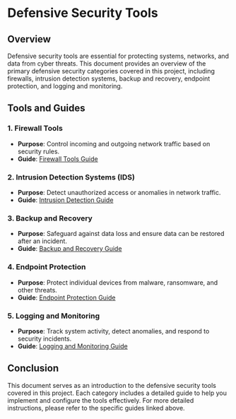 # Defensive Security Tools

## Overview

Defensive security tools are essential for protecting systems, networks, and data from cyber threats. This document provides an overview of the primary defensive security categories covered in this project, including firewalls, intrusion detection systems, backup and recovery, endpoint protection, and logging and monitoring.

## Tools and Guides

### 1. Firewall Tools
- **Purpose**: Control incoming and outgoing network traffic based on security rules.
- **Guide**: [Firewall Tools Guide](../defensive-tools/firewall/GUIDE.md)

### 2. Intrusion Detection Systems (IDS)
- **Purpose**: Detect unauthorized access or anomalies in network traffic.
- **Guide**: [Intrusion Detection Guide](../defensive-tools/intrusion-detection/GUIDE.md)

### 3. Backup and Recovery
- **Purpose**: Safeguard against data loss and ensure data can be restored after an incident.
- **Guide**: [Backup and Recovery Guide](../defensive-tools/backup-and-recovery/GUIDE.md)

### 4. Endpoint Protection
- **Purpose**: Protect individual devices from malware, ransomware, and other threats.
- **Guide**: [Endpoint Protection Guide](../defensive-tools/endpoint-protection/GUIDE.md)

### 5. Logging and Monitoring
- **Purpose**: Track system activity, detect anomalies, and respond to security incidents.
- **Guide**: [Logging and Monitoring Guide](../defensive-tools/logging-and-monitoring/GUIDE.md)

## Conclusion

This document serves as an introduction to the defensive security tools covered in this project. Each category includes a detailed guide to help you implement and configure the tools effectively. For more detailed instructions, please refer to the specific guides linked above.